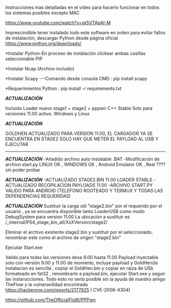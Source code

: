 Instrucciones mas detalladas en el video para hacerlo funcionar en todos los sistemas posibles excepto MAC

https://www.youtube.com/watch?v=xk5VTApAl-M

Imprescindible tener instalado todo este software en orden para evitar fallos de instalación,
descargar Python desde página oficial
https://www.python.org/downloads/

*Instalar Python-En proceso de instalación clickear ambas casillas seleccionable PIP

*Instalar Ncap (Archivo incluido)

*Instalar Scapy ---Comando desde consola CMD : pip install scapy

*Requerimientos Python :    pip install -r requirements.txt


***ACTUALIZACIÓN***

Incluido Loader nuevo stage1 + stage2 + pppwn C++ Stable Solo para versiones 11.00 activo. Windows y Linux


***ACTUALIZACIÓN***

GOLDHEN ACTUALIZADO PARA VERSION 11.00, EL CARGADOR YA SE ENCUENTRA EN STAGE2 SOLO HAY QUE METER EL PAYLOAD AL USB Y EJECUTAR

*******************


***ACTUALIZACIÓN***
-Añadido archivo auto instalable .BAT 
-Modificación de archivo start.py LINUX OK , WINDOWS OK , Android Emulator OK , Real ???? sin poder probar 

***ACTUALIZACIÓN***
-ACTUALIZADO STAGE2.BIN 11.00 LOADER STABLE
-ACTUALIZADO RECOPILACION PAYLOADS 11.00
-ARCHIVO START.PY VALIDO PARA ANDROID (TELEFONO ROOTEADO Y TERMUX Y TODAS LAS DEPENDENCIAS REQUERIDAS)


***ACTUALIZACIÓN***
Sustituir la carga util "stage2.bin" por el requerido por el usuario , ya se encuentra disponible  tanto
LoaderUSB como modo DebugSystem para version 11.00
La ubicación a sustituir es     /_internal/PS4_stage_bin_all/XxXVersion/stage2/

Eliminar el archivo existente stage2.bin y sustituir por el seleccionado, renombrar este como el archivo de origen "stage2.bin"

Ejecutar Start.exe 

Valido para todas las versiones dese 9.00 hasta 11.00 
Payload inyectable solo con versión 9.00 y 11.00 de momento, incluye payload y GoldHen(la instalacion es sencilla , copiar el GoldHen.bin y copiar en raiza de USb
formateado en fat32 , renombrarlo a payload.bin, ejecutar Start.exe y seguir las instarucciones.
Todo esto no sería posible sin la ayuda de nuestro amigo
TheFlow y la vulneravilidad encontrada https://hackerone.com/reports/2177925 ( CVE-2006-4304)

https://github.com/TheOfficialFloW/PPPwn
